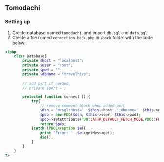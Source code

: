 ## Tomodachi
### Setting up
1. Create database named `tomodachi`, and import `db.sql` and `data.sql`
2. Create a file named `connection.back.php` in `/back` folder with the code below: 

```php
<?php
    class Database{
        private $host = "localhost";
        private $user = "root";
        private $pwd = "";
        private $dbName = "travelhive";
        
        // add port if needed
        // private $port = ;

        protected function connect () {
            try{
                // remove comment block when added port
                $dsn = 'mysql:host=' .$this->host .';dbname=' .$this->dbName /*.';port=' .$this->port*/;
                $pdo = new PDO($dsn, $this->user, $this->pwd);
                $pdo->setAttribute(PDO::ATTR_DEFAULT_FETCH_MODE,PDO::FETCH_ASSOC);
                return $pdo;
            }catch (PDOException $e){
                print "Error: " .$e->getMessage();
                die();
            }
        }
    }
?>
```
